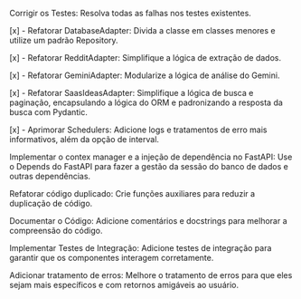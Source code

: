 Corrigir os Testes: Resolva todas as falhas nos testes existentes.

[x] - Refatorar DatabaseAdapter: Divida a classe em classes menores e utilize um padrão Repository.

[x] - Refatorar RedditAdapter: Simplifique a lógica de extração de dados.

[x] - Refatorar GeminiAdapter: Modularize a lógica de análise do Gemini.

[x] - Refatorar SaasIdeasAdapter: Simplifique a lógica de busca e paginação, encapsulando a lógica do ORM e padronizando a resposta da busca com Pydantic.

[x] - Aprimorar Schedulers: Adicione logs e tratamentos de erro mais informativos, além da opção de interval.

Implementar o contex manager e a injeção de dependência no FastAPI: Use o Depends do FastAPI para fazer a gestão da sessão do banco de dados e outras dependências.

Refatorar código duplicado: Crie funções auxiliares para reduzir a duplicação de código.

Documentar o Código: Adicione comentários e docstrings para melhorar a compreensão do código.

Implementar Testes de Integração: Adicione testes de integração para garantir que os componentes interagem corretamente.

Adicionar tratamento de erros: Melhore o tratamento de erros para que eles sejam mais específicos e com retornos amigáveis ao usuário.